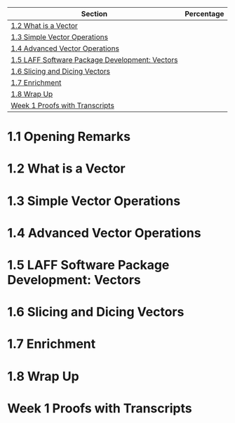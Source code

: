 | Section | Percentage |
|---------|------------|
| [1.2 What is a Vector](#12-what-is-a-vector) | [](https://progressed.io/bar/100) |
| [1.3 Simple Vector Operations](#13-simple-vector-operations) | [](https://progressed.io/bar/100) |
| [1.4 Advanced Vector Operations](#14-advanced-vector-operations) | [](https://progressed.io/bar/100) |
| [1.5 LAFF Software Package Development: Vectors](#15-laff-software-package-development-vectors) | [](https://progressed.io/bar/0) |
| [1.6 Slicing and Dicing Vectors](#16-slicing-and-dicing-vectors) | [](https://progressed.io/bar/0) |
| [1.7 Enrichment](#17-enrichment) | [](https://progressed.io/bar/0) |
| [1.8 Wrap Up](#18-wrap-up) | [](https://progressed.io/bar/0) |
| [Week 1 Proofs with Transcripts](#week-1-proofs-with-transcripts) | [](https://progressed.io/bar/0) |

# 1.1 Opening Remarks 

# 1.2 What is a Vector

# 1.3 Simple Vector Operations

# 1.4 Advanced Vector Operations

# 1.5 LAFF Software Package Development: Vectors

# 1.6 Slicing and Dicing Vectors

# 1.7 Enrichment

# 1.8 Wrap Up

# Week 1 Proofs with Transcripts
